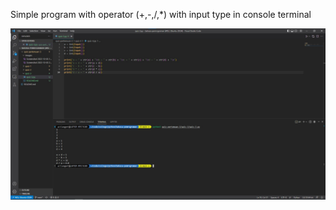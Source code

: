 Simple program with operator (+,-,/,*) with input type in console terminal

![screenshot](https://raw.githubusercontent.com/actiangent/bahasa-pemrograman/main/quiz-pertemuan-3/images/Screenshot%202022-10-03%20201954.jpg)